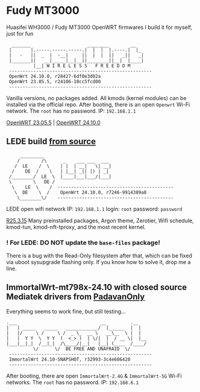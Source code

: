 # Fudy MT3000
Huasifei WH3000 / Fudy MT3000 OpenWRT firmwares
I build it for myself, just for fun

```
  _______                     ________        __
 |       |.-----.-----.-----.|  |  |  |.----.|  |_
 |   -   ||  _  |  -__|     ||  |  |  ||   _||   _|
 |_______||   __|_____|__|__||________||__|  |____|
          |__| W I R E L E S S   F R E E D O M
 -----------------------------------------------------
 OpenWrt 24.10.0, r28427-6df0e3d02a
 OpenWrt 23.05.5, r24106-10cc5fcd00
 -----------------------------------------------------
```

Vanilla versions, no packages added. All kmods (kernel modules) can be installed via the official repo.
After booting, there is an open `Openwrt` Wi-Fi network. The `root` has no password. IP: `192.168.1.1`

[OpenWRT 23.05.5](https://github.com/fildunsky/Fudy-MT3000/raw/refs/heads/main/OpenWRT%2023.05.5/openwrt-23.05.5-mediatek-filogic-huasifei_wh3000-emmc-squashfs-sysupgrade.bin) | [OpenWRT 24.10.0](https://github.com/fildunsky/Fudy-MT3000/raw/refs/heads/main/OpenWRT%2024.10.0/openwrt-24.10.0-mediatek-filogic-huasifei_wh3000-emmc-squashfs-sysupgrade.bin)


## LEDE build [from source](https://github.com/coolsnowwolf/lede)

```
     _________
    /        /\      _    ___ ___  ___
   /  LE    /  \    | |  | __|   \| __|
  /    DE  /    \   | |__| _|| |) | _|
 /________/  LE  \  |____|___|___/|___|
 \        \   DE /
  \    LE  \    /  -------------------------------------------
   \  DE    \  /    OpenWrt 24.10.0, r7246-9914389a8
    \________\/    -------------------------------------------

```

LEDE open wifi network
IP: `192.168.1.1`
login: `root`
password: `password`

[R25.3.15](https://github.com/fildunsky/Fudy-MT3000/raw/refs/heads/main/LEDE%2025.3.15/openwrt-mediatek-filogic-huasifei_wh3000-emmc-squashfs-sysupgrade.bin)
Many preinstalled packages, Argon theme, Zerotier, Wifi schedule, kmod-tun, kmod-nft-tproxy, and the most recent kernel.

### ! For LEDE: DO NOT update the `base-files` package!
There is a bug with the Read-Only filesystem after that, which can be fixed via uboot sysupgrade flashing only. If you know how to solve it, drop me a line.

## ImmortalWrt-mt798x-24.10 with closed source Mediatek drivers from [PadavanOnly](https://github.com/padavanonly/immortalwrt-mt798x-24.10)

Everything seems to work fine, but still testing...

```
.___                               __         .__
|   | _____   _____   ____________/  |______  |  |
|   |/     \ /     \ /  _ \_  __ \   __\__  \ |  |
|   |  Y Y  \  Y Y  (  <_> )  | \/|  |  / __ \|  |__
|___|__|_|  /__|_|  /\____/|__|   |__| (____  /____/
          \/      \/  BE FREE AND UNAFRAID  \/
 -----------------------------------------------------
 ImmortalWrt 24.10-SNAPSHOT, r32993-3c4e606420
 -----------------------------------------------------
```

After booting, there are open `ImmortalWrt-2.4G` & `ImmortalWrt-5G` Wi-Fi networks. The `root` has no password. IP: `192.168.6.1`